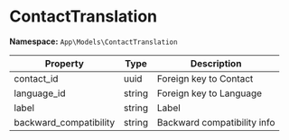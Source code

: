 # ContactTranslation

**Namespace:** `App\Models\ContactTranslation`

| Property               | Type   | Description                       |
|------------------------|--------|-----------------------------------|
| contact_id             | uuid   | Foreign key to Contact            |
| language_id            | string | Foreign key to Language           |
| label                  | string | Label                             |
| backward_compatibility | string | Backward compatibility info       |
